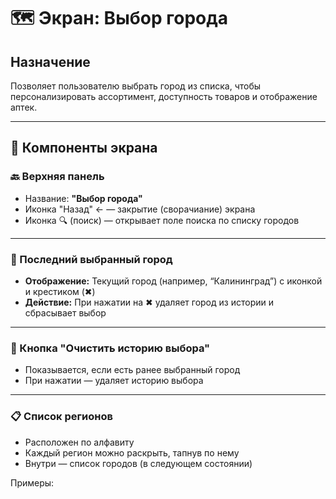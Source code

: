 # 🗺 Экран: Выбор города

## Назначение

Позволяет пользователю выбрать город из списка, чтобы персонализировать ассортимент, доступность товаров и отображение аптек.

---

## 📌 Компоненты экрана

### 🔙 Верхняя панель

- Название: **"Выбор города"**
- Иконка "Назад" ← — закрытие (сворачиание) экрана
- Иконка 🔍 (поиск) — открывает поле поиска по списку городов

---

### 📍 Последний выбранный город

- **Отображение:** Текущий город (например, “Калининград”) с иконкой и крестиком (✖)
- **Действие:** При нажатии на ✖ удаляет город из истории и сбрасывает выбор

---

### 🧹 Кнопка "Очистить историю выбора"

- Показывается, если есть ранее выбранный город
- При нажатии — удаляет историю выбора

---

### 📋 Список регионов

- Расположен по алфавиту
- Каждый регион можно раскрыть, тапнув по нему
- Внутри — список городов (в следующем состоянии)

Примеры:
